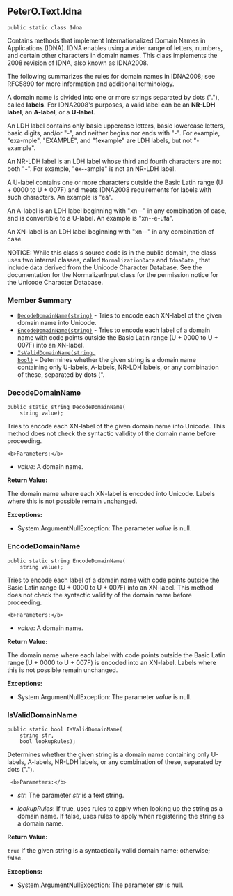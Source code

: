 ## PeterO.Text.Idna

    public static class Idna

  Contains methods that implement Internationalized Domain Names in Applications (IDNA). IDNA enables using a wider range of letters, numbers, and certain other characters in domain names. This class implements the 2008 revision of IDNA, also known as IDNA2008.

 The following summarizes the rules for domain names in IDNA2008; see RFC5890 for more information and additional terminology.

 A domain name is divided into one or more strings separated by dots ("."), called <b>labels</b>. For IDNA2008's purposes, a valid label can be an <b>NR-LDH label</b>, an <b>A-label</b>, or a <b>U-label</b>.

 An LDH label contains only basic uppercase letters, basic lowercase letters, basic digits, and/or "-", and neither begins nor ends with "-". For example, "exa-mple", "EXAMPLE", and "1example" are LDH labels, but not "-example".

 An NR-LDH label is an LDH label whose third and fourth characters are not both "-". For example, "ex--ample" is not an NR-LDH label.

 A U-label contains one or more characters outside the Basic Latin range (U + 0000 to U + 007F) and meets IDNA2008 requirements for labels with such characters. An example is "eá".

 An A-label is an LDH label beginning with "xn--" in any combination of case, and is convertible to a U-label. An example is "xn--e-ufa".

 An XN-label is an LDH label beginning with "xn--" in any combination of case.

 NOTICE: While this class's source code is in the public domain, the class uses two internal classes, called  `NormalizationData`  and  `IdnaData` , that include data derived from the Unicode Character Database. See the documentation for the NormalizerInput class for the permission notice for the Unicode Character Database.

### Member Summary
* <code>[DecodeDomainName(string)](#DecodeDomainName_string)</code> - Tries to encode each XN-label of the given domain name into Unicode.
* <code>[EncodeDomainName(string)](#EncodeDomainName_string)</code> - Tries to encode each label of a domain name with code points outside the Basic Latin range (U + 0000 to U + 007F) into an XN-label.
* <code>[IsValidDomainName(string, bool)](#IsValidDomainName_string_bool)</code> - Determines whether the given string is a domain name containing only U-labels, A-labels, NR-LDH labels, or any combination of these, separated by dots (".

<a id="DecodeDomainName_string"></a>
### DecodeDomainName

    public static string DecodeDomainName(
        string value);

 Tries to encode each XN-label of the given domain name into Unicode. This method does not check the syntactic validity of the domain name before proceeding.

    <b>Parameters:</b>

 * <i>value</i>: A domain name.

<b>Return Value:</b>

The domain name where each XN-label is encoded into Unicode. Labels where this is not possible remain unchanged.

<b>Exceptions:</b>

 * System.ArgumentNullException:
The parameter  <i>value</i>
 is null.

<a id="EncodeDomainName_string"></a>
### EncodeDomainName

    public static string EncodeDomainName(
        string value);

 Tries to encode each label of a domain name with code points outside the Basic Latin range (U + 0000 to U + 007F) into an XN-label. This method does not check the syntactic validity of the domain name before proceeding.

    <b>Parameters:</b>

 * <i>value</i>: A domain name.

<b>Return Value:</b>

The domain name where each label with code points outside the Basic Latin range (U + 0000 to U + 007F) is encoded into an XN-label. Labels where this is not possible remain unchanged.

<b>Exceptions:</b>

 * System.ArgumentNullException:
The parameter  <i>value</i>
 is null.

<a id="IsValidDomainName_string_bool"></a>
### IsValidDomainName

    public static bool IsValidDomainName(
        string str,
        bool lookupRules);

 Determines whether the given string is a domain name containing only U-labels, A-labels, NR-LDH labels, or any combination of these, separated by dots (".").

     <b>Parameters:</b>

 * <i>str</i>: The parameter  <i>str</i>
 is a text string.

 * <i>lookupRules</i>: If true, uses rules to apply when looking up the string as a domain name. If false, uses rules to apply when registering the string as a domain name.

<b>Return Value:</b>

 `true`  if the given string is a syntactically valid domain name; otherwise; false.

<b>Exceptions:</b>

 * System.ArgumentNullException:
The parameter  <i>str</i>
 is null.
